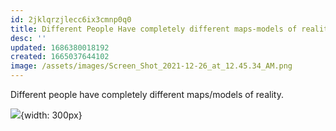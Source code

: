 ```yaml
---
id: 2jklqrzjlecc6ix3cmnp0q0
title: Different People Have completely different maps-models of reality
desc: ''
updated: 1686380018192
created: 1665037644102
image: /assets/images/Screen_Shot_2021-12-26_at_12.45.34_AM.png
---
```


Different people have completely different maps/models of reality. 
 
![](/assets/images/Screen_Shot_2021-12-26_at_12.45.34_AM.png){width: 300px}